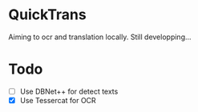 # QuickTrans

Aiming to ocr and translation locally.
Still developping...

# Todo

- [ ] Use DBNet++ for detect texts
- [x] Use Tessercat for OCR